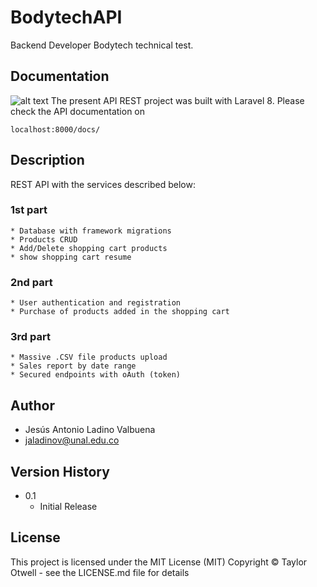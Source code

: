 # BodytechAPI
Backend Developer Bodytech technical test.
## Documentation
![alt text](http://url/to/img.png)
The present API REST project was built with Laravel 8.
Please check the API documentation on
```
localhost:8000/docs/
```
## Description
REST API with the services described below:
### 1st part
```
* Database with framework migrations
* Products CRUD
* Add/Delete shopping cart products
* show shopping cart resume
```
### 2nd part
```
* User authentication and registration
* Purchase of products added in the shopping cart
```
### 3rd part
```
* Massive .CSV file products upload
* Sales report by date range
* Secured endpoints with oAuth (token)
```
## Author
* Jesús Antonio Ladino Valbuena
* jaladinov@unal.edu.co
## Version History
* 0.1
    * Initial Release
## License
This project is licensed under the MIT License (MIT) Copyright © Taylor Otwell - see the LICENSE.md file for details
